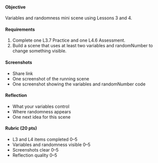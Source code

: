 #### Objective

Variables and randomness mini scene using Lessons 3 and 4.

#### Requirements

1. Complete one L3.7 Practice and one L4.6 Assessment.
2. Build a scene that uses at least two variables and randomNumber to change something visible.

#### Screenshots

- Share link
- One screenshot of the running scene
- One screenshot showing the variables and randomNumber code

#### Reflection

- What your variables control
- Where randomness appears
- One next idea for this scene

#### Rubric (20 pts)

- L3 and L4 items completed 0–5
- Variables and randomness visible 0–5
- Screenshots clear 0–5
- Reflection quality 0–5
